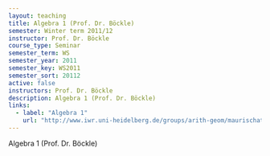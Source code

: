 ```yaml
---
layout: teaching
title: Algebra 1 (Prof. Dr. Böckle)
semester: Winter term 2011/12
instructor: Prof. Dr. Böckle
course_type: Seminar
semester_term: WS
semester_year: 2011
semester_key: WS2011
semester_sort: 20112
active: false
instructors: Prof. Dr. Böckle
description: Algebra 1 (Prof. Dr. Böckle)
links:
  - label: "Algebra 1"
    url: "http://www.iwr.uni-heidelberg.de/groups/arith-geom/maurischat/algebra1-ws2011/index.html"
---
```


Algebra 1 (Prof. Dr. Böckle)


